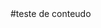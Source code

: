 <!DOCTYPE html>
<html lang="pt-br">
<html lang="en">
<head>

<meta charset="utf-8">
<meta name="viewport" content="width=device-width, initial-scale=1">

<!--	
  <link rel="stylesheet" type="text/css" href="teste.css" />
  <link rel="stylesheet" href="//code.jquery.com/hemes/base/jquery-ui.css">
  <link rel="stylesheet" href="/resources/demos/style.css">
  <script src="https://code.jquery.com/jquery-3.6.0.js"></script>
  <script src="https://code.jquery.com/ui/1.13.1/jquery-ui.js"></script>
 


  <script>
  $( function() {
    $( "#dialog" ).dialog();
  } );
  </script>

--!>
<title>JACKSON LIMA</title>


</head>


#teste de conteudo

<!--
<body>


<nav id="my">
            <ul>
              <li><a href="#">Inicial</a></li>
              <li><a href="#">Quem somos</a></li>
              <li><a href="#">Contato</a></li>
            </ul>
        </nav>

	<section id="example">
            <header id="artigo1">
             Titulo do artigo
            </header>
            
            <article id="artigo2" >
               <p>Um conteudo qualquer.</p>
             </article>
             <h1> Lucas fodao kkk</h1>
            <footer id="artigo3">
              <p>Por Luis</p>
            </footer>           
        </section>



  <div>
         <form method="post" action="MyServlet">
               <h3>Formulário com novos campos:</h3>
               <table>
               <tr>
               <td><label>Email: </label></td>
               <td><input type="email" name="email" required/></td>
               </tr>
               <tr>
               <td><label>Telefone: </label></td>
               <td><input type="tel" pattern="\(\d\d\)\d\d\d\d\-\d\d\d\d"
               title="(xx) xxxx-xxxx"  name="phone" required/></td>
               </tr>
               <tr>
               <td><label>Idade: </label></td>
               <td><input type="number" name="age" required min="18" max="100"/></td>
               </tr>
               </table>
               <button type="submit">Enviar</button>
         </form>
         </div>



   
<img src="/home/scorpion/github/testeweb/img/car.jpg" alt="some text" width=300 height=200>


 
 
 
 

</body>


--!>



</html>
